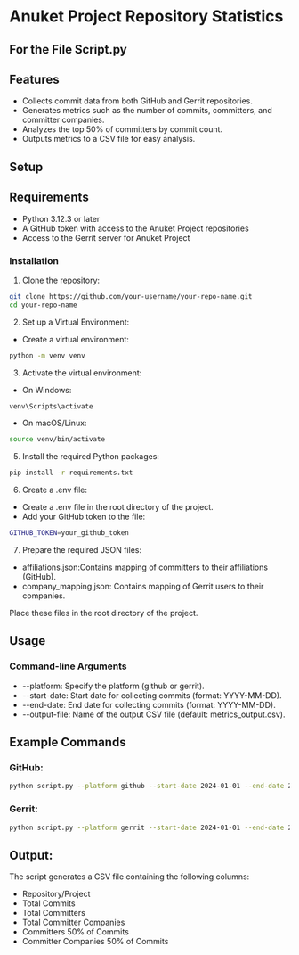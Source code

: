 # Anuket Project Repository Statistics 

## For the File Script.py

## Features

- Collects commit data from both GitHub and Gerrit repositories.
- Generates metrics such as the number of commits, committers, and committer companies.
- Analyzes the top 50% of committers by commit count.
- Outputs metrics to a CSV file for easy analysis.

## Setup

## Requirements
- Python 3.12.3 or later
- A GitHub token with access to the Anuket Project repositories
- Access to the Gerrit server for Anuket Project

### Installation

1. Clone the repository:
```bash
git clone https://github.com/your-username/your-repo-name.git
cd your-repo-name
```

2. Set up a Virtual Environment:
- Create a virtual environment:
```bash
python -m venv venv
```
3. Activate the virtual environment:
- On Windows:
```bash
venv\Scripts\activate
```

- On macOS/Linux:
```bash
source venv/bin/activate
```

5. Install the required Python packages:
```bash
pip install -r requirements.txt
```

6. Create a .env file:
- Create a .env file in the root directory of the project.
- Add your GitHub token to the file:
```bash
GITHUB_TOKEN=your_github_token
```

7. Prepare the required JSON files:

- affiliations.json:Contains mapping of committers to their affiliations (GitHub).
- company_mapping.json: Contains mapping of Gerrit users to their companies.

Place these files in the root directory of the project.

## Usage
### Command-line Arguments
- --platform: Specify the platform (github or gerrit).
- --start-date: Start date for collecting commits (format: YYYY-MM-DD).
- --end-date: End date for collecting commits (format: YYYY-MM-DD).
- --output-file: Name of the output CSV file (default: metrics_output.csv).

## Example Commands
### GitHub:
```bash
python script.py --platform github --start-date 2024-01-01 --end-date 2024-07-31 --output-file github_metrics.csv
```

### Gerrit:
```bash
python script.py --platform gerrit --start-date 2024-01-01 --end-date 2024-07-31 --output-file gerrit_metrics.csv
```

## Output:

The script generates a CSV file containing the following columns:

- Repository/Project
- Total Commits
- Total Committers
- Total Committer Companies
- Committers 50% of Commits
- Committer Companies 50% of Commits
